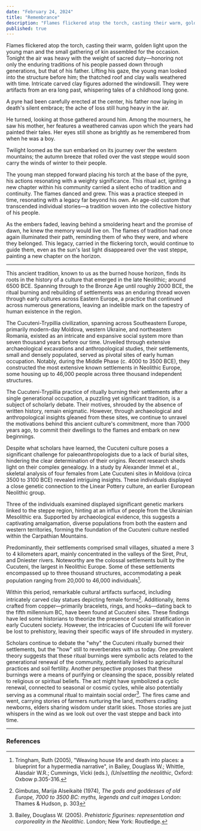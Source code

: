 ```yaml
---
date: "February 24, 2024"
title: "Remembrance"
description: "Flames flickered atop the torch, casting their warm, golden light upon the young man and the small gathering of kin assembled for the occasion. Tonight the air was heavy with the weight of sacred duty—honoring not only the enduring traditions of his people passed down through generations, but that of his father. Lifting his gaze, the young man looked into the structure before him..."
published: true
---
```

Flames flickered atop the torch, casting their warm, golden light upon the young man and the small gathering of kin assembled for the occasion. Tonight the air was heavy with the weight of sacred duty—honoring not only the enduring traditions of his people passed down through generations, but that of his father. Lifting his gaze, the young man looked into the structure before him; the thatched roof and clay walls weathered with time. Intricate carved clay figures adorned the windowsill. They were artifacts from an era long past, whispering tales of a childhood long gone.

A pyre had been carefully erected at the center, his father now laying in death's silent embrace; the ache of loss still hung heavy in the air.

He turned, looking at those gathered around him. Among the mourners, he saw his mother, her features a weathered canvas upon which the years had painted their tales. Her eyes still shone as brightly as he remembered from when he was a boy.

Twilight loomed as the sun embarked on its journey over the western mountains; the autumn breeze that rolled over the vast steppe would soon carry the winds of winter to their people.

The young man stepped forward placing his torch at the base of the pyre, his actions resonating with a weighty significance. This ritual act, igniting a new chapter within his community carried a silent echo of tradition and continuity. The flames danced and grew. This was a practice steeped in time, resonating with a legacy far beyond his own. An age-old custom that transcended individual stories—a tradition woven into the collective history of his people.

As the embers faded, leaving behind a smoldering heart and the promise of dawn, he knew the memory would live on. The flames of tradition had once again illuminated their path, reminding them of who they were, and where they belonged. This legacy, carried in the flickering torch, would continue to guide them, even as the sun's last light disappeared over the vast steppe, painting a new chapter on the horizon.

---

This ancient tradition, known to us as the burned house horizon, finds its roots in the history of a culture that emerged in the late Neolithic; around 6500 BCE. Spanning through to the Bronze Age until roughly 2000 BCE, the ritual burning and rebuilding of settlements was an enduring thread woven through early cultures across Eastern Europe, a practice that continued across numerous generations, leaving an indelible mark on the tapestry of human existence in the region.

The Cucuteni-Trypillia civilization, spanning across Southeastern Europe, primarily modern-day Moldova, western Ukraine, and northeastern Romania, existed as an intricate and expansive social system more than seven thousand years before our time. Unveiled through extensive archaeological excavations and anthropological studies, their settlements, small and densely populated, served as pivotal sites of early human occupation. Notably, during the Middle Phase (c. 4000 to 3500 BCE), they constructed the most extensive known settlements in Neolithic Europe, some housing up to 46,000 people across three thousand independent structures.

The Cucuteni-Trypillia practice of ritually burning their settlements after a single generational occupation, a puzzling yet significant tradition, is a subject of scholarly debate. Their motives, shrouded by the absence of written history, remain enigmatic. However, through archaeological and anthropological insights gleaned from these sites, we continue to unravel the motivations behind this ancient culture's commitment, more than 7000 years ago, to commit their dwellings to the flames and embark on new beginnings.

Despite what scholars have learned, the Cucuteni culture poses a significant challenge for paleoanthropologists due to a lack of burial sites, hindering the clear determination of their origins. Recent research sheds light on their complex genealogy. In a study by Alexander Immel et al., skeletal analysis of four females from Late Cucuteni sites in Moldova (circa 3500 to 3100 BCE) revealed intriguing insights. These individuals displayed a close genetic connection to the Linear Pottery culture, an earlier European Neolithic group. 

Three of the individuals examined displayed significant genetic markers linked to the steppe region, hinting at an influx of people from the Ukrainian Mesolithic era. Supported by archaeological evidence, this suggests a captivating amalgamation, diverse populations from both the eastern and western territories, forming the foundation of the Cucuteni culture nestled within the Carpathian Mountains.

Predominantly, their settlements comprised small villages, situated a mere 3 to 4 kilometers apart, mainly concentrated in the valleys of the Siret, Prut, and Dniester rivers. Noteworthy are the colossal settlements built by the Cucuteni, the largest in Neolithic Europe. Some of these settlements encompassed up to three thousand structures, accommodating a peak population ranging from 20,000 to 46,000 individuals[^1].

Within this period, remarkable cultural artifacts surfaced, including intricately carved clay statues depicting female forms[^2]. Additionally, items crafted from copper—primarily bracelets, rings, and hooks—dating back to the fifth millennium BC, have been found at Cucuteni sites. These findings have led some historians to theorize the presence of social stratification in early Cucuteni society. However, the intricacies of Cucuteni life will forever be lost to prehistory, leaving their specific ways of life shrouded in mystery.

Scholars continue to debate the "why" the Cucuteni ritually burned their settlements, but the "how" still to reverberates with us today. One prevalent theory suggests that these ritual burnings were symbolic acts related to the generational renewal of the community, potentially linked to agricultural practices and soil fertility. Another perspective proposes that these burnings were a means of purifying or cleansing the space, possibly related to religious or spiritual beliefs. The act might have symbolized a cyclic renewal, connected to seasonal or cosmic cycles, while also potentially serving as a communal ritual to maintain social order[^3]. The fires came and went, carrying stories of farmers nurturing the land, mothers cradling newborns, elders sharing wisdom under starlit skies. Those stories are just whispers in the wind as we look out over the vast steppe and back into time.

---

### References

[^1]: Tringham, Ruth (2005), "Weaving house life and death into places: a blueprint for a hypermedia narrative", in Bailey, Douglass W.; Whittle, Alasdair W.R.; Cummings, Vicki (eds.), _(Un)settling the neolithic_, Oxford: Oxbow p.305-316.
[^2]: Gimbutas, Marija Alseikaitė (1974), _The gods and goddesses of old Europe, 7000 to 3500 BC: myths, legends and cult images_ London: Thames & Hudson, p. 303
[^3]: Bailey, Douglass W. (2005). _Prehistoric figurines: representation and corporeality in the Neolithic_. London; New York: Routledge.